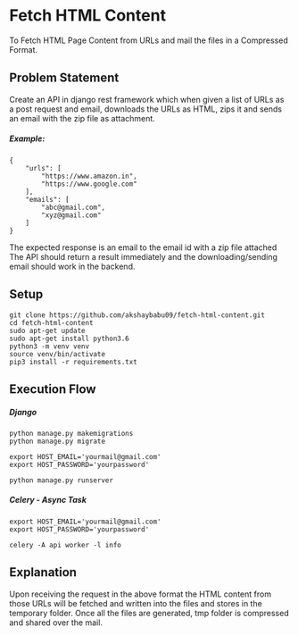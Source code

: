# Fetch HTML Content
To Fetch HTML Page Content from URLs and mail the files in a Compressed Format.

## Problem Statement
Create an API in django rest framework which when given a list of URLs as a post request and email, downloads the URLs as HTML, zips it and sends an email with the zip file as attachment.

##### Example:
```
{
    "urls": [
        "https://www.amazon.in",
        "https://www.google.com"
    ],
    "emails": [
    	"abc@gmail.com",
    	"xyz@gmail.com"
    ]
}
```

The expected response is an email to the email id with a zip file attached The API should return a result immediately and the downloading/sending email should work in the backend.

## Setup
```
git clone https://github.com/akshaybabu09/fetch-html-content.git
cd fetch-html-content
sudo apt-get update
sudo apt-get install python3.6
python3 -m venv venv
source venv/bin/activate
pip3 install -r requirements.txt
```

## Execution Flow
##### Django
```
python manage.py makemigrations
python manage.py migrate

export HOST_EMAIL='yourmail@gmail.com'
export HOST_PASSWORD='yourpassword'

python manage.py runserver
```

##### Celery - Async Task
```
export HOST_EMAIL='yourmail@gmail.com'
export HOST_PASSWORD='yourpassword'

celery -A api worker -l info
```

## Explanation
Upon receiving the request in the above format the HTML content from those URLs will be fetched and written into the files and stores in the temporary folder.
Once all the files are generated, tmp folder is compressed and shared over the mail.
